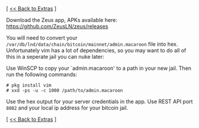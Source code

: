 [ [<< Back to Extras](https://github.com/seth586/guides/blob/master/FreeNAS/extras.md) ]

Download the Zeus app, APKs available here: https://github.com/ZeusLN/zeus/releases

You will need to convert your `/var/db/lnd/data/chain/bitcoin/mainnet/admin.macaroon` file into hex.
Unfortunately vim has a lot of dependencies, so you may want to do all of this in a seperate jail you can nuke later:

Use WinSCP to copy your `admin.macaroon' to a path in your new jail. Then run the following commands:

```
# pkg install vim
# xxd -ps -u -c 1000 /path/to/admin.macaroon
```

Use the hex output for your server credentials in the app. Use REST API port `8082` and your local ip address for your bitcoin jail.

[ [<< Back to Extras](https://github.com/seth586/guides/blob/master/FreeNAS/extras.md) ]
